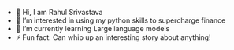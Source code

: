 - 👋 Hi, I am Rahul Srivastava
- 👀 I’m interested in using my python skills to supercharge finance
- 🌱 I’m currently learning Large language models
- ⚡ Fun fact: Can whip up an interesting story about anything!
